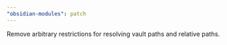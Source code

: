 ```yaml
---
"obsidian-modules": patch
---
```


Remove arbitrary restrictions for resolving vault paths and relative paths.
